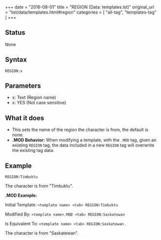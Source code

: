 +++
date = "2016-08-01"
title = "REGION (Data: templates.lst)"
original_url = "list/data/templates.html#region"
categories = [ "all-tag", "templates-tag" ]
+++

## Status

None

## Syntax

`REGION:x`

## Parameters

-   x: Text (Region name)
-   x: YES (Not case sensitive)



What it does
------------

-   This sets the name of the region the character is from, the default
    is none.
-   **.MOD Behavior:** When modifying a template, with the `.MOD` tag,
    given an existing `REGION` tag, the data included in a new `REGION`
    tag will overwrite the existing tag data.

Example
-------

`REGION:Timbuktu`

The character is from "Timbuktu".

**.MOD Example:**

Initial Template: `<template name> <tab> REGION:Timbuktu`

Modified By: `<template name>.MOD <tab> REGION:Saskatewan`

Is Equivalent To: `<template name> <tab> REGION:Saskatewan` .

The character is from "Saskatewan".

